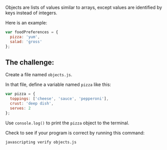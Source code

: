 Objects are lists of values similar to arrays, except values are identified by keys instead of integers.

Here is an example:

```js
var foodPreferences = {
  pizza: 'yum',
  salad: 'gross'
};
```

## The challenge:

Create a file named `objects.js`.

In that file, define a variable named `pizza` like this:

```js
var pizza = {
  toppings: ['cheese', 'sauce', 'pepperoni'],
  crust: 'deep dish',
  serves: 2
};
```

Use `console.log()` to print the `pizza` object to the terminal.

Check to see if your program is correct by running this command:

```bash
javascripting verify objects.js
```
